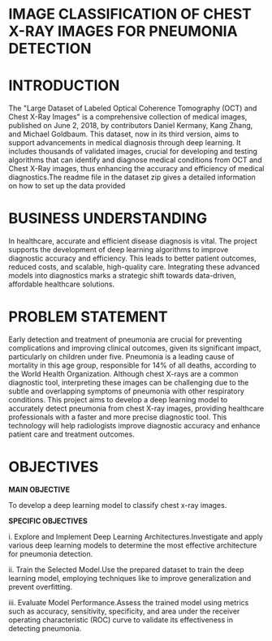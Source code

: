 
# **IMAGE CLASSIFICATION OF CHEST X-RAY IMAGES FOR PNEUMONIA DETECTION**

# **INTRODUCTION**
The "Large Dataset of Labeled Optical Coherence Tomography (OCT) and Chest X-Ray Images" is a comprehensive collection of medical images, published on June 2, 2018, by contributors Daniel Kermany, Kang Zhang, and Michael Goldbaum. This dataset, now in its third version, aims to support advancements in medical diagnosis through deep learning. It includes thousands of validated images, crucial for developing and testing algorithms that can identify and diagnose medical conditions from OCT and Chest X-Ray images, thus enhancing the accuracy and efficiency of medical diagnostics.The readme file in the dataset zip gives a detailed information on how to set up the data provided 

# **BUSINESS UNDERSTANDING**
In healthcare, accurate and efficient disease diagnosis is vital. The project supports the development of deep learning algorithms to improve diagnostic accuracy and efficiency. This leads to better patient outcomes, reduced costs, and scalable, high-quality care. Integrating these advanced models into diagnostics marks a strategic shift towards data-driven, affordable healthcare solutions.

# **PROBLEM STATEMENT**

Early detection and treatment of pneumonia are crucial for preventing complications and improving clinical outcomes, given its significant impact, particularly on children under five. Pneumonia is a leading cause of mortality in this age group, responsible for 14% of all deaths, according to the World Health Organization. Although chest X-rays are a common diagnostic tool, interpreting these images can be challenging due to the subtle and overlapping symptoms of pneumonia with other respiratory conditions. This project aims to develop a deep learning model to accurately detect pneumonia from chest X-ray images, providing healthcare professionals with a faster and more precise diagnostic tool. This technology will help radiologists improve diagnostic accuracy and enhance patient care and treatment outcomes.


# **OBJECTIVES**
**MAIN OBJECTIVE**

To develop a deep learning model to classify chest x-ray images.

**SPECIFIC OBJECTIVES**

i. Explore and Implement Deep Learning Architectures.Investigate and apply various deep learning models to determine the most effective architecture for pneumonia detection.

ii. Train the Selected Model.Use the prepared dataset to train the deep learning model, employing techniques like to improve generalization and prevent overfitting.

iii. Evaluate Model Performance.Assess the trained model using metrics such as accuracy, sensitivity, specificity, and area under the receiver operating characteristic (ROC) curve to validate its effectiveness in detecting pneumonia.

